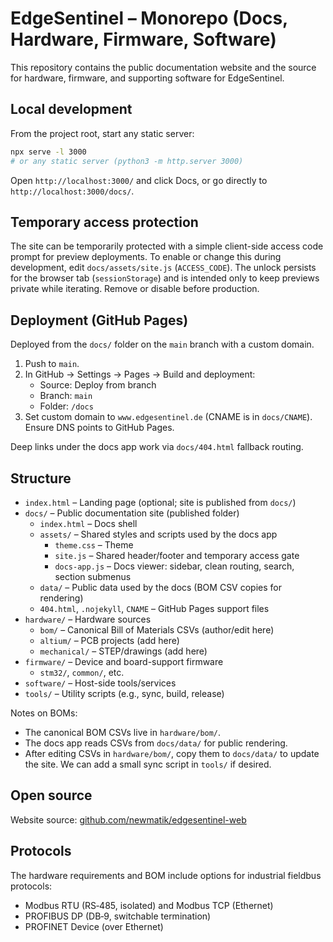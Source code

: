 # EdgeSentinel – Monorepo (Docs, Hardware, Firmware, Software)

This repository contains the public documentation website and the source for hardware, firmware, and supporting software for EdgeSentinel.

## Local development

From the project root, start any static server:

```sh
npx serve -l 3000
# or any static server (python3 -m http.server 3000)
```

Open `http://localhost:3000/` and click Docs, or go directly to `http://localhost:3000/docs/`.

## Temporary access protection

The site can be temporarily protected with a simple client-side access code prompt for preview deployments. To enable or change this during development, edit `docs/assets/site.js` (`ACCESS_CODE`). The unlock persists for the browser tab (`sessionStorage`) and is intended only to keep previews private while iterating. Remove or disable before production.

## Deployment (GitHub Pages)

Deployed from the `docs/` folder on the `main` branch with a custom domain.

1. Push to `main`.
2. In GitHub → Settings → Pages → Build and deployment:
   - Source: Deploy from branch
   - Branch: `main`
   - Folder: `/docs`
3. Set custom domain to `www.edgesentinel.de` (CNAME is in `docs/CNAME`). Ensure DNS points to GitHub Pages.

Deep links under the docs app work via `docs/404.html` fallback routing.

## Structure

- `index.html` – Landing page (optional; site is published from `docs/`)
- `docs/` – Public documentation site (published folder)
  - `index.html` – Docs shell
  - `assets/` – Shared styles and scripts used by the docs app
    - `theme.css` – Theme
    - `site.js` – Shared header/footer and temporary access gate
    - `docs-app.js` – Docs viewer: sidebar, clean routing, search, section submenus
  - `data/` – Public data used by the docs (BOM CSV copies for rendering)
  - `404.html`, `.nojekyll`, `CNAME` – GitHub Pages support files
- `hardware/` – Hardware sources
  - `bom/` – Canonical Bill of Materials CSVs (author/edit here)
  - `altium/` – PCB projects (add here)
  - `mechanical/` – STEP/drawings (add here)
- `firmware/` – Device and board-support firmware
  - `stm32/`, `common/`, etc.
- `software/` – Host-side tools/services
- `tools/` – Utility scripts (e.g., sync, build, release)

Notes on BOMs:
- The canonical BOM CSVs live in `hardware/bom/`.
- The docs app reads CSVs from `docs/data/` for public rendering.
- After editing CSVs in `hardware/bom/`, copy them to `docs/data/` to update the site. We can add a small sync script in `tools/` if desired.

## Open source

Website source: [github.com/newmatik/edgesentinel-web](https://github.com/newmatik/edgesentinel-web)

## Protocols

The hardware requirements and BOM include options for industrial fieldbus protocols:

- Modbus RTU (RS‑485, isolated) and Modbus TCP (Ethernet)
- PROFIBUS DP (DB‑9, switchable termination)
- PROFINET Device (over Ethernet)

